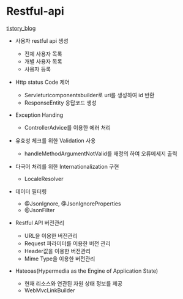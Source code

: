 # Restful-api

[tistory_blog](https://anjuna.tistory.com/category/Study/Restful)
* 사용자 restful api 생성
  * 전체 사용자 목록
  * 개별 사용자 목록
  * 사용자 등록
  
  
* Http status Code 제어
  * Servleturicomponentsbuilder로 uri를 생성하여 id 반환
  * ResponseEntity 응답코드 생성
* Exception Handing
  * ControllerAdvice를 이용한 에러 처리
  
* 유효성 체크를 위한 Validation 사용
  * handleMethodArgumentNotValid를 재정의 하여 오류메세지 출력
* 다국어 처리를 위한 Internationalization 구현
  * LocaleResolver
  
* 데이터 필터링
  * @JsonIgnore, @JsonIgnoreProperties
  * @JsonFilter

* Restful API 버전관리
  * URL을 이용한 버전관리
  * Request 파라미터를 이용한 버전 관리
  * Header값을 이용한 버전관리
  * Mime Type을 이용한 버전관리
  
  
* Hateoas(Hypermedia as the Engine of Application State)
  * 현재 리소스와 연관된 자원 상태 정보를 제공
  * WebMvcLinkBuilder
